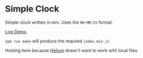 # Simple Clock

Simple clock written in elm. Uses the `HH:MM:SS` format.

[Live Demo](https://dbowring.github.io/elm-clock/).

`npm run make` will produce the required `index.min.js`

Hosting here because [Helium](http://heliumfloats.com/) doesn't want to work with local files.

